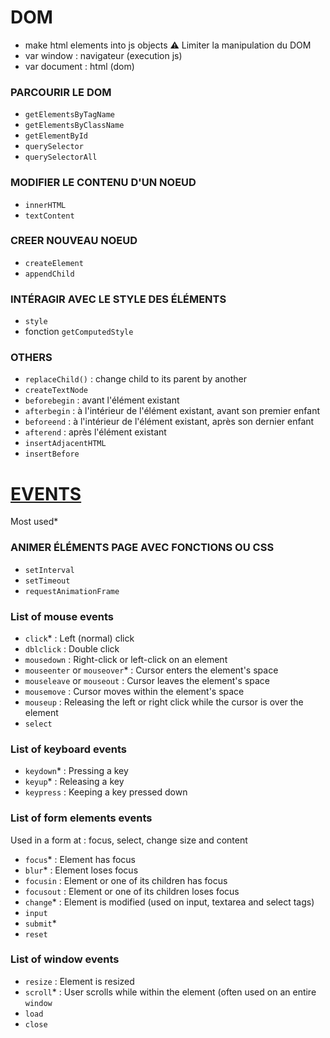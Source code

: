 # DOM
- make html elements into js objects
:warning: Limiter la manipulation du DOM
- var window : navigateur (execution js)
- var document : html (dom)

### PARCOURIR LE DOM
- ```getElementsByTagName```
- ```getElementsByClassName```
- ```getElementById```
- ```querySelector```
- ```querySelectorAll```

### MODIFIER LE CONTENU D'UN NOEUD
- ```innerHTML```
- ```textContent```

### CREER NOUVEAU NOEUD
- ```createElement```
- ```appendChild```

### INTÉRAGIR AVEC LE STYLE DES ÉLÉMENTS
- ```style```
- fonction ```getComputedStyle```

### OTHERS
- ```replaceChild()``` : change child to its parent by another
- ```createTextNode```
- ```beforebegin``` : avant l'élément existant
- ```afterbegin``` : à l'intérieur de l'élément existant, avant son premier enfant
- ```beforeend``` : à l'intérieur de l'élément existant, après son dernier enfant
- ```afterend``` : après l'élément existant
- ```insertAdjacentHTML``` 
- ```insertBefore``` 

# [EVENTS](https://github.com/Claire-Lavigne/Cours/new/master/JavaScript/1.1-Events-Methods.md)
Most used*

### ANIMER ÉLÉMENTS PAGE AVEC FONCTIONS OU CSS
- ```setInterval```
- ```setTimeout```
- ```requestAnimationFrame```

### List of mouse events
- ```click```* : Left (normal) click
- ```dblclick``` : Double click
- ```mousedown``` : Right-click or left-click on an element
- ```mouseenter``` or ```mouseover```* : Cursor enters the element's space
- ```mouseleave``` or ```mouseout``` : Cursor leaves the element's space
- ```mousemove``` : Cursor moves within the element's space
- ```mouseup``` : Releasing the left or right click while the cursor is over the element
- ```select```

### List of keyboard events
- ```keydown```* : Pressing a key
- ```keyup```* : Releasing a key
- ```keypress``` : Keeping a key pressed down

### List of form elements events
Used in a form at : focus, select, change size and content
- ```focus```* : Element has focus
- ```blur```* : Element loses focus
- ```focusin``` : Element or one of its children has focus
- ```focusout``` : Element or one of its children loses focus
- ```change```* : Element is modified (used on input, textarea and select tags)
- ```input```
- ```submit```*
- ```reset```

### List of window events
- ```resize``` : Element is resized
- ```scroll```* : User scrolls while within the element (often used on an entire ```window```
- ```load```
- ```close```
